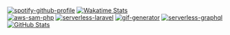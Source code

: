 [![spotify-github-profile][spotify_profile]][spotify_redirect] [![Wakatime Stats][wakatime_stats]][wakatime_profile]  
[![aws-sam-php][aws_sam_php_stats]][aws_sam_php_repo]
[![serverless-laravel][serverless_laravel_stats]][serverless_laravel_repo]
[![gif-generator][gif_generator_stats]][gif_generator_repo]
[![serverless-graphql][serverless_graphql_stats]][serverless_graphql_repo] 
[![GitHub Stats][github_stats]][github_profile]  


[github_stats]: https://github-readme-stats.vercel.app/api?username=rdok&count_private=true&show_icons=true&theme=gruvbox&custom_title=Stats
[github_profile]: https://github.com/rdok
[wakatime_stats]: https://github-readme-stats.vercel.app/api/wakatime?username=rdok&theme=gruvbox&v=2
[wakatime_profile]: https://wakatime.com/@rdok
[aws_sam_php_stats]: https://github-readme-stats.vercel.app/api/pin/?username=rdok&repo=aws-sam-php&theme=gruvbox
[aws_sam_php_repo]: https://github.com/rdok/aws-sam-php
[serverless_laravel_stats]: https://github-readme-stats.vercel.app/api/pin/?username=rdok&repo=serverless-laravel&theme=gruvbox
[serverless_laravel_repo]: https://github.com/rdok/serverless-laravel
[gif_generator_stats]: https://github-readme-stats.vercel.app/api/pin/?username=rdok&repo=gif-generator&theme=gruvbox
[gif_generator_repo]: https://github.com/rdok/gif-generator
[serverless_graphql_stats]: https://github-readme-stats.vercel.app/api/pin/?username=rdok&repo=serverless-graphql&theme=gruvbox
[serverless_graphql_repo]: https://github.com/rdok/serverless-graphql
[spotify_profile]: https://spotify-github-profile.vercel.app/api/view?uid=r.dokollari&cover_image=true&theme=default&bar_color=53b14f&bar_color_cover=true
[spotify_redirect]: https://spotify-github-profile.vercel.app/api/view?uid=r.dokollari&redirect=true
